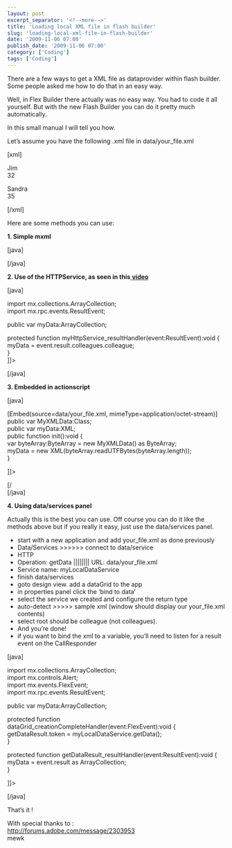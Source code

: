 ```yaml
---
layout: post
excerpt_separator: '<!--more-->'
title: 'Loading local XML file in flash builder'
slug: 'loading-local-xml-file-in-flash-builder'
date: '2009-11-06 07:00'
publish_date: '2009-11-06 07:00'
category: ['Coding']
tags: ['Coding']
---
```

There are a few ways to get a XML file as dataprovider within flash builder.
Some people asked me how to do that in an easy way.  
  
Well, in Flex Builder there actually was no easy way. You had to code it all
yourself. But with the new Flash Builder you can do it pretty much
automatically.  
  
In this small manual I will tell you how.  
  
  
  
Let’s assume you have the following .xml file in data/your_file.xml  
  
[xml]  
  
  
  
Jim  
32  
  
  
Sandra  
35  
  
  
[/xml]  
  
  
Here are some methods you can use:  
  
 **1\. Simple mxml**  
  
[java]  
  
  
  
[/java]  
  
  
 **2\. Use of the HTTPService, as seen in this**[
**video**](http://www.adobe.com/devnet/flex/videotraining/flex4beta/xml/fiaw_v1_08.html
"Video of Flash Builder HTTPService")  
  
[java]  
  
  
  
  
import mx.collections.ArrayCollection;  
import mx.rpc.events.ResultEvent;  
  
public var myData:ArrayCollection;  
  
protected function myHttpService_resultHandler(event:ResultEvent):void {  
myData = event.result.colleagues.colleague;  
}  
]]>  
  
  
  
  
  
[/java]  
  
  
 **3\. Embedded in actionscript**  
  
[java]  
  
  
  
  
[Embed(source=data/your_file.xml, mimeType=application/octet-stream)]  
public var MyXMLData:Class;  
public var myData:XML;  
public function init():void {  
var byteArray:ByteArray = new MyXMLData() as ByteArray;  
myData = new XML(byteArray.readUTFBytes(byteArray.length));  
}  
  
]]>  
  
  
[/  
[/java]  
  
  
 **4\. Using data/services panel**  
  
Actually this is the best you can use. Off course you can do it like the
methods above but if you really it easy, just use the data/services panel.

  * start with a new application and add your_file.xml as done previously
  * Data/Services >>>>>> connect to data/service
  * HTTP
  * Operation: getData |||||||| URL: data/your_file.xml
  * Service name: myLocalDataService
  * finish data/services
  * goto design view. add a dataGrid to the app
  * in properties panel click the ‘bind to data’
  * select the service we created and configure the return type
  * auto-detect >>>>> sample xml (window should display our your_file.xml contents)
  * select root should be colleague (not colleagues).
  * And you’re done!
  * if you want to bind the xml to a variable, you’ll need to listen for a result event on the CallResponder

[java]  
  
  
  
  
import mx.collections.ArrayCollection;  
import mx.controls.Alert;  
import mx.events.FlexEvent;  
import mx.rpc.events.ResultEvent;  
  
public var myData:ArrayCollection;  
  
protected function dataGrid_creationCompleteHandler(event:FlexEvent):void {  
getDataResult.token = myLocalDataService.getData();  
}  
  
protected function getDataResult_resultHandler(event:ResultEvent):void {  
myData = event.result as ArrayCollection;  
}  
  
]]>  
  
  
  
  
  
  
  
  
  
  
  
  
  
[/java]  
  
  
That’s it !  
  
  
  
  
With special thanks to :  
<http://forums.adobe.com/message/2303953>  
mewk

